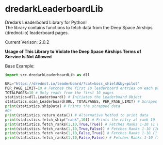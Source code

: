 # dredarkLeaderboardLib
Dredark Leaderboard Library for Python!  
The library contains functions to fetch data from the Deep Space Airships (drednot.io) leaderboard pages.

Current Verison: 2.0.2

**Usage of This Library to Violate the Deep Space Airships Terms of Service Is Not Allowed**

Base Example:
``` python
import src.dredarkLeaderboardLib as dll

URL="https://drednot.io/leaderboard/?cat=boss_shield&by=pilot"
PER_PAGE_LIMIT=10 # Fetches the first 10 leaderboard entries on each page
TOTALPAGES=10 # Only reads from the first 10 pages
statistics=dll.Leaderboard() # Initiates the Leaderboard Object
statistics.scan_Leaderboard(URL, TOTALPAGES, PER_PAGE_LIMIT) # Scrapes the provided URL and stores the data
print(statistics.shipData) # Prints the scrapped data
#Or
print(statistics.return_data()) # Alternative Method to print data
print(statistics.fetch_ship("rank",10)) # Prints the entry at rank 10
print(statistics.fetch_ranks(1,10,True,True)) # Fetches Ranks 1-10 (1 & 10 are Included)
print(statistics.fetch_ranks(1,10,True,False)) # Fetches Ranks 1-10 (10 is exclusive, so only ranks 1-9 are actually returned)
print(statistics.fetch_ranks(1,10,False,True)) # Fetches Ranks 1-10 (1 is exclusive, so only ranks 2-10 are actually returned)
print(statistics.fetch_ranks(1,10,False,False)) # Fetches Ranks 1-10 (1 & 10 are exclusive, so only ranks 2-9 are actually returned)```
